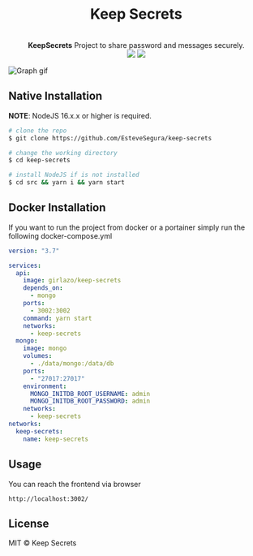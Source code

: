 <h1 align=center>Keep Secrets</h1>
<p align=center>
  <br>
  <span><strong>KeepSecrets</strong> Project to share password and messages securely.<br />
<img src="https://img.shields.io/badge/NodeJS-16.x.x-green">
<img src="https://img.shields.io/badge/License-MIT-blue">

</p>

![Graph gif](./assets/preview.gif)

## Native Installation

**NOTE**: NodeJS 16.x.x or higher is required.

```bash
# clone the repo
$ git clone https://github.com/EsteveSegura/keep-secrets

# change the working directory
$ cd keep-secrets

# install NodeJS if is not installed
$ cd src && yarn i && yarn start
```

## Docker Installation

If you want to run the project from docker or a portainer simply run the following docker-compose.yml

```yaml
version: "3.7"

services:
  api:
    image: girlazo/keep-secrets
    depends_on:
      - mongo
    ports:
      - 3002:3002
    command: yarn start
    networks:
      - keep-secrets
  mongo:
    image: mongo
    volumes:
      - ./data/mongo:/data/db
    ports:
      - "27017:27017"
    environment:
      MONGO_INITDB_ROOT_USERNAME: admin
      MONGO_INITDB_ROOT_PASSWORD: admin
    networks:
      - keep-secrets
networks:
  keep-secrets:
    name: keep-secrets
```

## Usage
You can reach the frontend via browser
```
http://localhost:3002/
```

## License

MIT © Keep Secrets